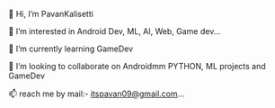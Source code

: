 👋 Hi, I’m PavanKalisetti

👀 I’m interested in Android Dev, ML, AI, Web, Game dev...

🌱 I’m currently learning GameDev

💞️ I’m looking to collaborate on Androidmm PYTHON, ML projects and GameDev

📫 reach me by mail:- itspavan09@gmail.com...


